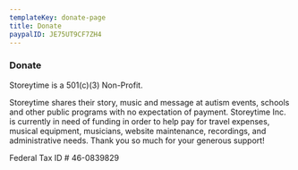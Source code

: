 ```yaml
---
templateKey: donate-page
title: Donate
paypalID: JE75UT9CF7ZH4
---
```


### Donate

Storeytime is a 501(c)(3) Non-Profit.

Storeytime shares their story, music and message at autism events, schools and other public programs with no expectation of payment. Storeytime Inc. is currently in need of funding in order to help pay for travel expenses, musical equipment, musicians, website maintenance, recordings, and administrative needs. Thank you so much for your generous support!

Federal Tax ID # 46-0839829
